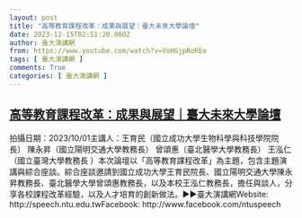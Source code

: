 ```yaml
---
layout: post
title: "高等教育課程改革：成果與展望｜臺大未來大學論壇"
date: 2023-12-15T02:51:20.000Z
author: 臺大演講網
from: https://www.youtube.com/watch?v=VoHGjpRoREo
tags: [ 臺大演講網 ]
comments: True
categories: [ 臺大演講網 ]
---
```

<!--1702608680000-->
[高等教育課程改革：成果與展望｜臺大未來大學論壇](https://www.youtube.com/watch?v=VoHGjpRoREo)
------

<div>
拍攝日期：2023/10/01主講人：王育民（國立成功大學生物科學與科技學院院長）                陳永昇（國立陽明交通大學教務長）               曾頌惠（臺北醫學大學教務長）               王泓仁（國立臺灣大學教務長 ）本次論壇以「高等教育課程改革」為主題，包含主題演講與綜合座談。綜合座談邀請到國立成功大學王育民院長、國立陽明交通大學陳永昇教務長、臺北醫學大學曾頌惠教務長，以及本校王泓仁教務長，擔任與談人，分享各校課程改革經驗，以及人才培育的創新做法。►►臺大演講網Website: http://speech.ntu.edu.twFacebook: http://www.facebook.com/ntuspeech
</div>

